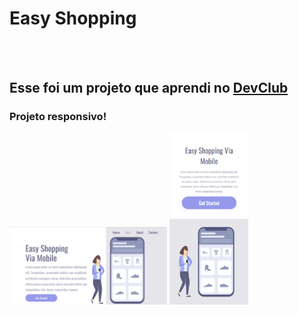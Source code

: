 <h1>Easy Shopping</h1>
<br>
<br>
<h2>Esse foi um projeto que aprendi no <a href="https://rodolfomori.com.br/devclub">DevClub</a></h2>
<h3>Projeto responsivo!</h3>

<img src="https://github.com/AlissonDornelles/easy-shopping/blob/master/assets/foto%20PC.png?raw=true" width="50%" />
<img src="https://github.com/AlissonDornelles/easy-shopping/blob/master/assets/foto%20CEL.png?raw=true" width="25%" />
